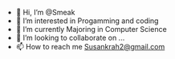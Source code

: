 - 👋 Hi, I’m @Smeak
- 👀 I’m interested in Progamming and coding
- 🌱 I’m currently Majoring in Computer Science
- 💞️ I’m looking to collaborate on ...
- 📫 How to reach me Susankrah2@gmail.com

<!---
Susankrah/Susankrah is a ✨ special ✨ repository because its `README.md` (this file) appears on your GitHub profile.
You can click the Preview link to take a look at your changes.
--->
